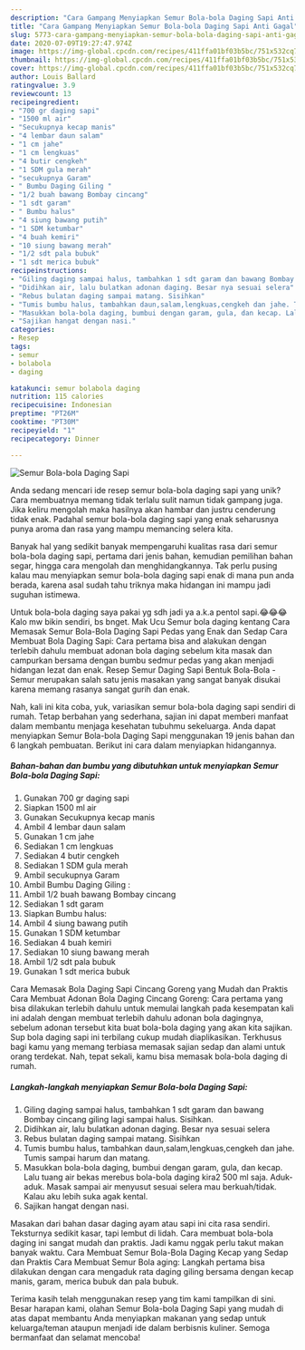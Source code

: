 ```yaml
---
description: "Cara Gampang Menyiapkan Semur Bola-bola Daging Sapi Anti Gagal"
title: "Cara Gampang Menyiapkan Semur Bola-bola Daging Sapi Anti Gagal"
slug: 5773-cara-gampang-menyiapkan-semur-bola-bola-daging-sapi-anti-gagal
date: 2020-07-09T19:27:47.974Z
image: https://img-global.cpcdn.com/recipes/411ffa01bf03b5bc/751x532cq70/semur-bola-bola-daging-sapi-foto-resep-utama.jpg
thumbnail: https://img-global.cpcdn.com/recipes/411ffa01bf03b5bc/751x532cq70/semur-bola-bola-daging-sapi-foto-resep-utama.jpg
cover: https://img-global.cpcdn.com/recipes/411ffa01bf03b5bc/751x532cq70/semur-bola-bola-daging-sapi-foto-resep-utama.jpg
author: Louis Ballard
ratingvalue: 3.9
reviewcount: 13
recipeingredient:
- "700 gr daging sapi"
- "1500 ml air"
- "Secukupnya kecap manis"
- "4 lembar daun salam"
- "1 cm jahe"
- "1 cm lengkuas"
- "4 butir cengkeh"
- "1 SDM gula merah"
- "secukupnya Garam"
- " Bumbu Daging Giling "
- "1/2 buah bawang Bombay cincang"
- "1 sdt garam"
- " Bumbu halus"
- "4 siung bawang putih"
- "1 SDM ketumbar"
- "4 buah kemiri"
- "10 siung bawang merah"
- "1/2 sdt pala bubuk"
- "1 sdt merica bubuk"
recipeinstructions:
- "Giling daging sampai halus, tambahkan 1 sdt garam dan bawang Bombay cincang giling lagi sampai halus. Sisihkan."
- "Didihkan air, lalu bulatkan adonan daging. Besar nya sesuai selera"
- "Rebus bulatan daging sampai matang. Sisihkan"
- "Tumis bumbu halus, tambahkan daun,salam,lengkuas,cengkeh dan jahe. Tumis sampai harum dan matang."
- "Masukkan bola-bola daging, bumbui dengan garam, gula, dan kecap. Lalu tuang air bekas merebus bola-bola daging kira2 500 ml saja. Aduk-aduk. Masak sampai air menyusut sesuai selera mau berkuah/tidak. Kalau aku lebih suka agak kental."
- "Sajikan hangat dengan nasi."
categories:
- Resep
tags:
- semur
- bolabola
- daging

katakunci: semur bolabola daging 
nutrition: 115 calories
recipecuisine: Indonesian
preptime: "PT26M"
cooktime: "PT30M"
recipeyield: "1"
recipecategory: Dinner

---
```



![Semur Bola-bola Daging Sapi](https://img-global.cpcdn.com/recipes/411ffa01bf03b5bc/751x532cq70/semur-bola-bola-daging-sapi-foto-resep-utama.jpg)

Anda sedang mencari ide resep semur bola-bola daging sapi yang unik? Cara membuatnya memang tidak terlalu sulit namun tidak gampang juga. Jika keliru mengolah maka hasilnya akan hambar dan justru cenderung tidak enak. Padahal semur bola-bola daging sapi yang enak seharusnya punya aroma dan rasa yang mampu memancing selera kita.

Banyak hal yang sedikit banyak mempengaruhi kualitas rasa dari semur bola-bola daging sapi, pertama dari jenis bahan, kemudian pemilihan bahan segar, hingga cara mengolah dan menghidangkannya. Tak perlu pusing kalau mau menyiapkan semur bola-bola daging sapi enak di mana pun anda berada, karena asal sudah tahu triknya maka hidangan ini mampu jadi suguhan istimewa.

Untuk bola-bola daging saya pakai yg sdh jadi ya a.k.a pentol sapi.😂😂😂 Kalo mw bikin sendiri, bs bnget. Mak Ucu Semur bola daging kentang Cara Memasak Semur Bola-Bola Daging Sapi Pedas yang Enak dan Sedap Cara Membuat Bola Daging Sapi: Cara pertama bisa and alakukan dengan terlebih dahulu membuat adonan bola daging sebelum kita masak dan campurkan bersama dengan bumbu sedmur pedas yang akan menjadi hidangan lezat dan enak. Resep Semur Daging Sapi Bentuk Bola-Bola - Semur merupakan salah satu jenis masakan yang sangat banyak disukai karena memang rasanya sangat gurih dan enak.


Nah, kali ini kita coba, yuk, variasikan semur bola-bola daging sapi sendiri di rumah. Tetap berbahan yang sederhana, sajian ini dapat memberi manfaat dalam membantu menjaga kesehatan tubuhmu sekeluarga. Anda dapat menyiapkan Semur Bola-bola Daging Sapi menggunakan 19 jenis bahan dan 6 langkah pembuatan. Berikut ini cara dalam menyiapkan hidangannya.

<!--inarticleads1-->

##### Bahan-bahan dan bumbu yang dibutuhkan untuk menyiapkan Semur Bola-bola Daging Sapi:

1. Gunakan 700 gr daging sapi
1. Siapkan 1500 ml air
1. Gunakan Secukupnya kecap manis
1. Ambil 4 lembar daun salam
1. Gunakan 1 cm jahe
1. Sediakan 1 cm lengkuas
1. Sediakan 4 butir cengkeh
1. Sediakan 1 SDM gula merah
1. Ambil secukupnya Garam
1. Ambil  Bumbu Daging Giling :
1. Ambil 1/2 buah bawang Bombay cincang
1. Sediakan 1 sdt garam
1. Siapkan  Bumbu halus:
1. Ambil 4 siung bawang putih
1. Gunakan 1 SDM ketumbar
1. Sediakan 4 buah kemiri
1. Sediakan 10 siung bawang merah
1. Ambil 1/2 sdt pala bubuk
1. Gunakan 1 sdt merica bubuk


Cara Memasak Bola Daging Sapi Cincang Goreng yang Mudah dan Praktis Cara Membuat Adonan Bola Daging Cincang Goreng: Cara pertama yang bisa dilakukan terlebih dahulu untuk memulai langkah pada kesempatan kali ini adalah dengan membuat terlebih dahulu adonan bola dagingnya, sebelum adonan tersebut kita buat bola-bola daging yang akan kita sajikan. Sup bola daging sapi ini terbilang cukup mudah diaplikasikan. Terkhusus bagi kamu yang memang terbiasa memasak sajian sedap dan alami untuk orang terdekat. Nah, tepat sekali, kamu bisa memasak bola-bola daging di rumah. 

<!--inarticleads2-->

##### Langkah-langkah menyiapkan Semur Bola-bola Daging Sapi:

1. Giling daging sampai halus, tambahkan 1 sdt garam dan bawang Bombay cincang giling lagi sampai halus. Sisihkan.
1. Didihkan air, lalu bulatkan adonan daging. Besar nya sesuai selera
1. Rebus bulatan daging sampai matang. Sisihkan
1. Tumis bumbu halus, tambahkan daun,salam,lengkuas,cengkeh dan jahe. Tumis sampai harum dan matang.
1. Masukkan bola-bola daging, bumbui dengan garam, gula, dan kecap. Lalu tuang air bekas merebus bola-bola daging kira2 500 ml saja. Aduk-aduk. Masak sampai air menyusut sesuai selera mau berkuah/tidak. Kalau aku lebih suka agak kental.
1. Sajikan hangat dengan nasi.


Masakan dari bahan dasar daging ayam atau sapi ini cita rasa sendiri. Teksturnya sedikit kasar, tapi lembut di lidah. Cara membuat bola-bola daging ini sangat mudah dan praktis. Jadi kamu nggak perlu takut makan banyak waktu. Cara Membuat Semur Bola-Bola Daging Kecap yang Sedap dan Praktis Cara Membuat Semur Bola aging: Langkah pertama bisa dilakukan dengan cara mengaduk rata daging giling bersama dengan kecap manis, garam, merica bubuk dan pala bubuk. 

Terima kasih telah menggunakan resep yang tim kami tampilkan di sini. Besar harapan kami, olahan Semur Bola-bola Daging Sapi yang mudah di atas dapat membantu Anda menyiapkan makanan yang sedap untuk keluarga/teman ataupun menjadi ide dalam berbisnis kuliner. Semoga bermanfaat dan selamat mencoba!

